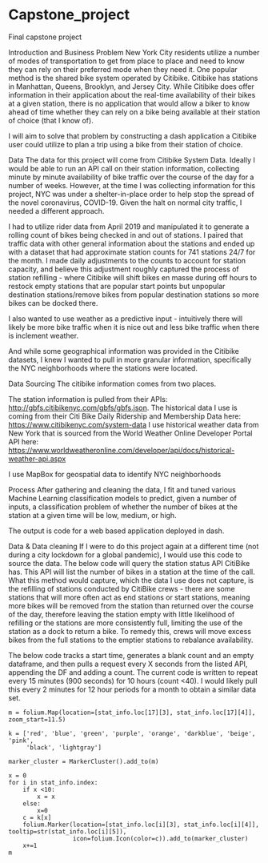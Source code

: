 # Capstone_project
Final capstone project

Introduction and Business Problem
New York City residents utilize a number of modes of transportation to get from place to place and need to know they can rely on their preferred mode when they need it. One popular method is the shared bike system operated by Citibike. Citibike has stations in Manhattan, Queens, Brooklyn, and Jersey City. While Citibike does offer information in their application about the real-time availability of their bikes at a given station, there is no application that would allow a biker to know ahead of time whether they can rely on a bike being available at their station of choice (that I know of).

I will aim to solve that problem by constructing a dash application a Citibike user could utilize to plan a trip using a bike from their station of choice.

Data
The data for this project will come from Citibike System Data. Ideally I would be able to run an API call on their station information, collecting minute by minute availability of bike traffic over the course of the day for a number of weeks. However, at the time I was collecting information for this project, NYC was under a shelter-in-place order to help stop the spread of the novel coronavirus, COVID-19. Given the halt on normal city traffic, I needed a different approach.

I had to utilize rider data from April 2019 and manipulated it to generate a rolling count of bikes being checked in and out of stations. I paired that traffic data with other general information about the stations and ended up with a dataset that had approximate station counts for 741 stations 24/7 for the month. I made daily adjustments to the counts to account for station capacity, and believe this adjustment roughly captured the process of station refilling - where Citibike will shift bikes en masse during off hours to restock empty stations that are popular start points but unpopular destination stations/remove bikes from popular destination stations so more bikes can be docked there.

I also wanted to use weather as a predictive input - intuitively there will likely be more bike traffic when it is nice out and less bike traffic when there is inclement weather.

And while some geographical information was provided in the Citibike datasets, I knew I wanted to pull in more granular information, specifically the NYC neighborhoods where the stations were located.

Data Sourcing
The citibike information comes from two places.

The station information is pulled from their APIs: http://gbfs.citibikenyc.com/gbfs/gbfs.json.
The historical data I use is coming from their Citi Bike Daily Ridership and Membership Data here: https://www.citibikenyc.com/system-data
I use historical weather data from New York that is sourced from the World Weather Online Developer Portal API here: https://www.worldweatheronline.com/developer/api/docs/historical-weather-api.aspx

I use MapBox for geospatial data to identify NYC neighborhoods

Process
After gathering and cleaning the data, I fit and tuned various Machine Learning classification models to predict, given a number of inputs, a classification problem of whether the number of bikes at the station at a given time will be low, medium, or high.

The output is code for a web based application deployed in dash.


Data & Data cleaning
If I were to do this project again at a different time (not during a city lockdown for a global pandemic), I would use this code to source the data. The below code will query the station status API CitiBike has. This API will list the number of bikes in a station at the time of the call. What this method would capture, which the data I use does not capture, is the refilling of stations conducted by CitiBike crews - there are some stations that will more often act as end stations or start stations, meaning more bikes will be removed from the station than returned over the course of the day, therefore leaving the station empty with little likelihood of refilling or the stations are more consistently full, limiting the use of the station as a dock to return a bike. To remedy this, crews will move excess bikes from the full stations to the emptier stations to rebalance availability.

The below code tracks a start time, generates a blank count and an empty dataframe, and then pulls a request every X seconds from the listed API, appending the DF and adding a count. The current code is written to repeat every 15 minutes (900 seconds) for 10 hours (count <40). I would likely pull this every 2 minutes for 12 hour periods for a month to obtain a similar data set.

```
m = folium.Map(location=[stat_info.loc[17][3], stat_info.loc[17][4]], zoom_start=11.5)

k = ['red', 'blue', 'green', 'purple', 'orange', 'darkblue', 'beige', 'pink', 
     'black', 'lightgray']

marker_cluster = MarkerCluster().add_to(m)

x = 0
for i in stat_info.index:
    if x <10:
        x = x
    else:
        x=0
    c = k[x]
    folium.Marker(location=[stat_info.loc[i][3], stat_info.loc[i][4]], tooltip=str(stat_info.loc[i][5]), 
                  icon=folium.Icon(color=c)).add_to(marker_cluster)
    x+=1
m
```
